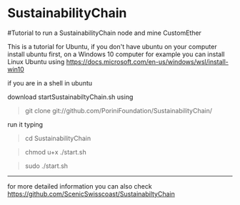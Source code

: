# SustainabilityChain
#Tutorial to run a SustainabilityChain node and mine CustomEther

This is a tutorial for Ubuntu, if you don't have ubuntu on your computer install ubuntu first, on a Windows 10 computer for example you can install Linux Ubuntu using https://docs.microsoft.com/en-us/windows/wsl/install-win10

if you are in a shell in ubuntu

download startSustainabiltyChain.sh using

> git clone git://github.com/PoriniFoundation/SustainabilityChain/

run it typing
>cd SustainabilityChain 

>chmod u+x ./start.sh

>sudo ./start.sh

------------
for more detailed information you can also check https://github.com/ScenicSwisscoast/SustainabiltyChain

